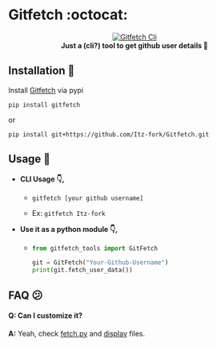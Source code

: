 # Gitfetch :octocat:

<p align="center">
  <a href="#"><img src="https://user-images.githubusercontent.com/77770753/142969033-2f653aa9-4a81-4784-902f-581eff402211.png" alt="Gitfetch Cli"></a></br>
  <b>Just a (cli?) tool to get github user details 🙂</b>
</p>


## Installation 📂

Install [Gitfetch](https://github.com/Itz-fork/Gitfetch) via pypi

```
pip install gitfetch
```

or

```
pip install git+https://github.com/Itz-fork/Gitfetch.git
```


## Usage 👀

- **CLI Usage 👇,**
  - ```
    gitfetch [your github username]
    ```
  - Ex:
    ```gitfetch Itz-fork```

- **Use it as a python module 👇,**
  - ```python
    from gitfetch_tools import GitFetch

    git = GitFetch("Your-Github-Username")
    print(git.fetch_user_data())
    ```

## FAQ 😕

#### Q: Can I customize it?
**A:** Yeah, check [fetch.py](https://github.com/Itz-fork/Gitfetch/blob/master/gitfetch_tools/fetch.py) and [display](https://github.com/Itz-fork/Gitfetch/blob/master/gitfetch_tools/display) files.
